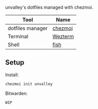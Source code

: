 
unvalley's dotfiles managed with chezmoi.

| Tool | Name |
| --- | --- |
| dotfiles manager | [chezmoi](https://chezmoi.io) |
| Terminal | [Wezterm](https://github.com/wez/wezterm) |
| Shell | [fish](https://fishshell.com) |


## Setup
Install:

    chezmoi init unvalley

Bitwarden:

    WIP
